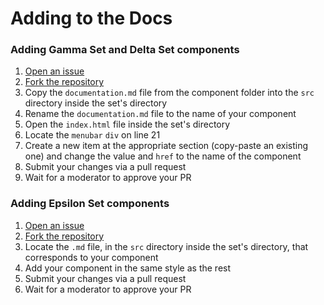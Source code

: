 # Adding to the Docs

### Adding Gamma Set and Delta Set components

1. [Open an issue](https://github.com/theta-tools/theta-tools.github.io/issues/new/choose)
2. [Fork the repository](https://github.com/theta-tools/theta-tools.github.io/fork)
3. Copy the `documentation.md` file from the component folder into the `src` directory inside the set's directory
4. Rename the `documentation.md` file to the name of your component
5. Open the `index.html` file inside the set's directory
6. Locate the `menubar` `div` on line 21
7. Create a new item at the appropriate section (copy-paste an existing one) and change the value and `href` to the name of the component
8. Submit your changes via a pull request
9. Wait for a moderator to approve your PR 

### Adding Epsilon Set components

1. [Open an issue](https://github.com/theta-tools/theta-tools.github.io/issues/new/choose)
2. [Fork the repository](https://github.com/theta-tools/theta-tools.github.io/fork)
4. Locate the `.md` file, in the `src` directory inside the set's directory, that corresponds to your component
5. Add your component in the same style as the rest
6. Submit your changes via a pull request
7. Wait for a moderator to approve your PR 